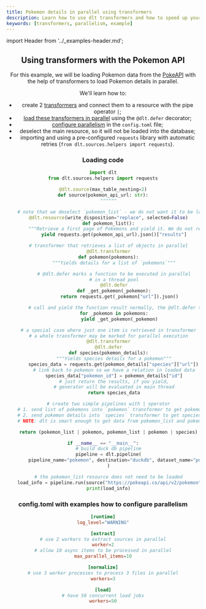 ```yaml
---
title: Pokemon details in parallel using transformers
description: Learn how to use dlt transformers and how to speed up your loads with parallelism
keywords: [transformers, parallelism, example]
---
```


import Header from '../_examples-header.md';

<Header
    intro="In this example, you will learn how to load a list of Pokemon from the PokeAPI and with the help of dlt transformers
    automatically query additional data per retrieved Pokemon. You will also learn how to harness parallelism with a thread pool."
    slug="transformers"
    run_file="pokemon"
    destination="duckdb"/>


## Using transformers with the Pokemon API

For this example, we will be loading Pokemon data from the [PokeAPI](https://pokeapi.co/) with the help of transformers to load
Pokemon details in parallel.

We'll learn how to:
- create 2 [transformers](../../general-usage/resource.md#feeding-data-from-one-resource-into-another) and connect them to a resource with the pipe operator `|`;
- [load these transformers in parallel](../../reference/performance.md#parallelism) using the `@dlt.defer` decorator;
- [configure parallelism](../../reference/performance.md#parallel-pipeline-config-example) in the `config.toml` file;
- deselect the main resource, so it will not be loaded into the database;
- importing and using a pre-configured `requests` library with automatic retries (`from dlt.sources.helpers import requests`).

### Loading code

<!--@@@DLT_SNIPPET_START ./code/pokemon-snippets.py::example-->
```py
import dlt
from dlt.sources.helpers import requests

@dlt.source(max_table_nesting=2)
def source(pokemon_api_url: str):
    """"""

    # note that we deselect `pokemon_list` - we do not want it to be loaded
    @dlt.resource(write_disposition="replace", selected=False)
    def pokemon_list():
        """Retrieve a first page of Pokemons and yield it. We do not retrieve all the pages in this example"""
        yield requests.get(pokemon_api_url).json()["results"]

    # transformer that retrieves a list of objects in parallel
    @dlt.transformer
    def pokemon(pokemons):
        """Yields details for a list of `pokemons`"""

        # @dlt.defer marks a function to be executed in parallel
        # in a thread pool
        @dlt.defer
        def _get_pokemon(_pokemon):
            return requests.get(_pokemon["url"]).json()

        # call and yield the function result normally, the @dlt.defer takes care of parallelism
        for _pokemon in pokemons:
            yield _get_pokemon(_pokemon)

    # a special case where just one item is retrieved in transformer
    # a whole transformer may be marked for parallel execution
    @dlt.transformer
    @dlt.defer
    def species(pokemon_details):
        """Yields species details for a pokemon"""
        species_data = requests.get(pokemon_details["species"]["url"]).json()
        # link back to pokemon so we have a relation in loaded data
        species_data["pokemon_id"] = pokemon_details["id"]
        # just return the results, if you yield,
        # generator will be evaluated in main thread
        return species_data

    # create two simple pipelines with | operator
    # 1. send list of pokemons into `pokemon` transformer to get pokemon details
    # 2. send pokemon details into `species` transformer to get species details
    # NOTE: dlt is smart enough to get data from pokemon_list and pokemon details once

    return (pokemon_list | pokemon, pokemon_list | pokemon | species)

if __name__ == "__main__":
    # build duck db pipeline
    pipeline = dlt.pipeline(
        pipeline_name="pokemon", destination="duckdb", dataset_name="pokemon_data"
    )

    # the pokemon_list resource does not need to be loaded
    load_info = pipeline.run(source("https://pokeapi.co/api/v2/pokemon"))
    print(load_info)
```
<!--@@@DLT_SNIPPET_END ./code/pokemon-snippets.py::example-->


### config.toml with examples how to configure parallelism
<!--@@@DLT_SNIPPET_START ./code/.dlt/config.toml::example-->
```toml
[runtime]
log_level="WARNING"

[extract]
# use 2 workers to extract sources in parallel
worker=2
# allow 10 async items to be processed in parallel
max_parallel_items=10

[normalize]
# use 3 worker processes to process 3 files in parallel
workers=3

[load]
# have 50 concurrent load jobs
workers=50
```
<!--@@@DLT_SNIPPET_END ./code/.dlt/config.toml::example-->

